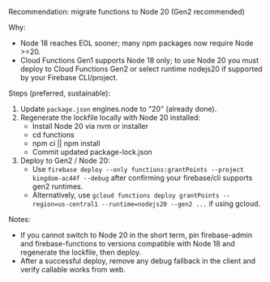 Recommendation: migrate functions to Node 20 (Gen2 recommended)

Why:
- Node 18 reaches EOL sooner; many npm packages now require Node >=20.
- Cloud Functions Gen1 supports Node 18 only; to use Node 20 you must deploy to Cloud Functions Gen2 or select runtime nodejs20 if supported by your Firebase CLI/project.

Steps (preferred, sustainable):
1) Update `package.json` engines.node to "20" (already done).
2) Regenerate the lockfile locally with Node 20 installed:
   - Install Node 20 via nvm or installer
   - cd functions
   - npm ci || npm install
   - Commit updated package-lock.json
3) Deploy to Gen2 / Node 20:
   - Use `firebase deploy --only functions:grantPoints --project kingdom-ac44f --debug` after confirming your firebase/cli supports gen2 runtimes.
   - Alternatively, use `gcloud functions deploy grantPoints --region=us-central1 --runtime=nodejs20 --gen2 ...` if using gcloud.

Notes:
- If you cannot switch to Node 20 in the short term, pin firebase-admin and firebase-functions to versions compatible with Node 18 and regenerate the lockfile, then deploy.
- After a successful deploy, remove any debug fallback in the client and verify callable works from web.
